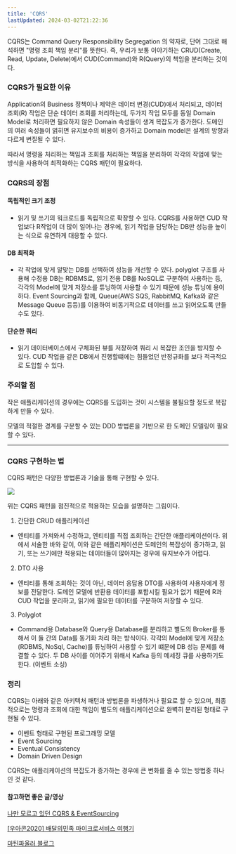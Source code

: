 ```yaml
---
title: 'CQRS'
lastUpdated: 2024-03-02T21:22:36
---
```


 CQRS는 Command Query Responsibility Segregation 의 약자로, 단어 그대로 해석하면 "명령 조회 책임 분리"를 뜻한다. 즉, 우리가 보통 이야기하는 CRUD(Create, Read, Update, Delete)에서 CUD(Command)와 R(Query)의 책임을 분리하는 것이다.

### CQRS가 필요한 이유

 Application의 Business 정책이나 제약은 데이터 변경(CUD)에서 처리되고, 데이터 조회(R) 작업은 단순 데이터 조회를 처리하는데, 두가지 작업 모두를 동일 Domain Model로 처리하면 필요하지 않은 Domain 속성들이 생겨 복잡도가 증가한다. 도메인의 여러 속성들이 얽히면 유지보수의 비용이 증가하고 Domain model은 설계의 방향과 다르게 변질될 수 있다.
 
 따라서 명령을 처리하는 책임과 조회를 처리하는 책임을 분리하여 각각의 작업에 맞는 방식을 사용하여 최적화하는 CQRS 패턴이 필요하다.
 
### CQRS의 장점

#### 독립적인 크기 조정

 - 읽기 및 쓰기의 워크로드를 독립적으로 확장할 수 있다. CQRS를 사용하면  CUD 작업보다 R작업이 더 많이 일어나는 경우에, 읽기 작업을 담당하는 DB만 성능을 높이는 식으로 유연하게 대응할 수 있다.

#### DB 최적화

  - 각 작업에 맞게 알맞는 DB를 선택하여 성능을 개선할 수 있다. polyglot 구조를 사용해 수정용 DB는 RDBMS로, 읽기 전용 DB를 NoSQL로 구분하여 사용하는 등, 각각의 Model에 맞게 저장소를 튜닝하여 사용할 수 있기 때문에 성능 튜닝에 용이하다. Event Sourcing과 함께, Queue(AWS SQS, RabbitMQ, Kafka와 같은 Message Queue 등등)를 이용하여 비동기적으로 데이터를 쓰고 읽어오도록 만들 수도 있다.

#### 단순한 쿼리

  - 읽기 데이터베이스에서 구체화된 뷰를 저장하여 쿼리 시 복잡한 조인을 방지할 수 있다. CUD 작업을 같은 DB에서 진행할떄에는 힘들었던 반정규화를 보다 적극적으로 도입할 수 있다.

### 주의할 점

작은 애플리케이션의 경우에는 CQRS를 도입하는 것이 시스템을 불필요할 정도로 복잡하게 만들 수 있다.

모델의 적절한 경계를 구분할 수 있는 DDD 방법론을 기반으로 한 도메인 모델링이 필요할 수 있다.

---

### CQRS 구현하는 법
CQRS 패턴은 다양한 방법론과 기술을 통해 구현할 수 있다.

<img src="https://images.velog.io/images/_koiil/post/87fc04e2-e7c0-4373-81ac-66f029766539/%E1%84%89%E1%85%B3%E1%84%8F%E1%85%B3%E1%84%85%E1%85%B5%E1%86%AB%E1%84%89%E1%85%A3%E1%86%BA%202022-03-03%20%E1%84%8B%E1%85%A9%E1%84%92%E1%85%AE%201.11.56.png"/>

위는 CQRS 패턴을 점진적으로 적용하는 모습을 설명하는 그림이다.

1. 간단한 CRUD 애플리케이션 

 - 엔티티를 가져와서 수정하고, 엔티티를 직접 조회하는 간단한 애플리케이션이다. 위에서 서술한 바와 같이, 이와 같은 애플리케이션은 도메인의 복잡성이 증가하고, 읽기, 또는 쓰기에만 적용되는 데이터들이 많아지는 경우에 유지보수가 어렵다.

2. DTO 사용

 - 엔티티를 통해 조회하는 것이 아닌, 데이터 응답용 DTO를 사용하여 사용자에게 정보를 전달한다. 도메인 모델에 반환용 데이터를 포함시킬 필요가 없기 때문에 R과 CUD 작업을 분리하고, 읽기에 필요한 데이터를 구분하여 저장할 수 있다.

3. Polyglot 

 - Command용 Database와 Query용 Database를 분리하고 별도의 Broker를 통해서 이 둘 간의 Data를 동기화 처리 하는 방식이다. 각각의 Model에 맞게 저장소(RDBMS, NoSql, Cache)를 튜닝하여 사용할 수 있기 떄문에 DB 성능 문제를 해결할 수 있다. 두 DB 사이를 이어주기 위해서 Kafka 등의 메세징 큐를 사용하기도 한다. (이벤트 소싱)

### 정리

CQRS는 아래와 같은 아키텍처 패턴과 방법론을 파생하거나 필요로 할 수 있으며, 최종적으로는 명령과 조회에 대한 책임이 별도의 애플리케이션으로 완벽히 분리된 형태로 구현될 수 있다.

- 이벤트 형태로 구현된 프로그래밍 모델 
- Event Sourcing
- Eventual Consistency
- Domain Driven Design

CQRS는 애플리케이션의 복잡도가 증가하는 경우에 큰 변화를 줄 수 있는 방법중 하나인 것 같다.

#### 참고하면 좋은 글/영상
<a href="https://www.popit.kr/cqrs-eventsourcing">나만 모르고 있던 CQRS & EventSourcing</a>

<a href="www.youtube.com/watch?v=BnS6343GTkY">[우아콘2020] 배달의민족 마이크로서비스 여행기</a>

<a href="https://martinfowler.com/bliki/CQRS.html">마틴파울러 블로그</a>
